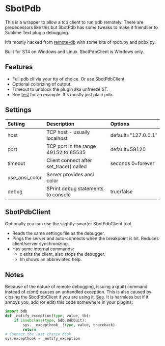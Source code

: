 # SbotPdb

This is a wrapper to allow a tcp client to run pdb remotely.
There are predecessors like this but SbotPdb has some tweaks to make it friendlier to
Sublime Text plugin debugging.

It's mostly hacked from [remote-db](https://github.com/ionelmc/python-remote-pdb)
with some bits of rpdb.py and pdbx.py.

Built for ST4 on Windows and Linux. SbotPdbClient is Windows only.

## Features

- Full pdb cli via your tty of choice. Or use SbotPdbClient.
- Optional colorizing of output.
- Timeout to unblock the plugin aka unfreeze ST.
- See [test](https://github.com/cepthomas/SbotPdb/blob/main/test_sbot_pdb.py) for an example.
  It's mostly just plain pdb.

## Settings

| Setting        | Description                              | Options                     |
| :--------      | :-------                                 | :------                     |
| host           | TCP host - usually localhost             | default="127.0.0.1"         |
| port           | TCP port in the range 49152 to 65535     | default=59120               |
| timeout        | Client connect after set_trace() called  | seconds 0=forever           |
| use_ansi_color | Server provides ansi color               |                             |
| debug          | SPrint debug statements to console       | true/false                  |


## SbotPdbClient

Optionally you can use the slightly-smarter SbotPdbClient tool.

- Reads the same settings file as the debugger.
- Pings the server and auto-connects when the breakpoint is hit. Reduces client/server synchronizing.
- Has some internal commands:
  - x exits the client, also stops the debugger.
  - hh shows an abbreviated help.


## Notes

Because of the nature of remote debugging, issuing a q(uit) command instead of c(ont) causes
an unhandled exception. This is also caused by closing the SbotPdbClient if you are using it.
[See](https://stackoverflow.com/a/34936583).
It is harmless but if it annoys you, add (or edit) this code somewhere in your plugins:

```python
import bdb
def _notify_exception(type, value, tb):
    if issubclass(type, bdb.BdbQuit):
        sys.__excepthook__(type, value, traceback)
        return
# Connect the last chance hook.
sys.excepthook = _notify_exception
```
